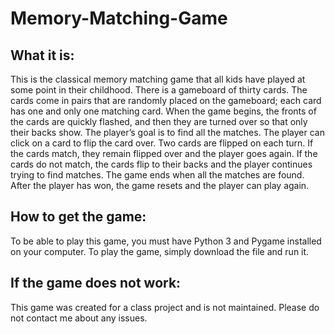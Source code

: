 # Memory-Matching-Game

## What it is:
This is the classical memory matching game that all kids have played at some point in their childhood. There is a gameboard of thirty cards. The cards come in pairs that are randomly placed on the gameboard; each card has one and only one matching card. When the game begins, the fronts of the cards are quickly flashed, and then they are turned over so that only their backs show. The player’s goal is to find all the matches. The player can click on a card to flip the card over. Two cards are flipped on each turn. If the cards match, they remain flipped over and the player goes again. If the cards do not match, the cards flip to their backs and the player continues trying to find matches. The game ends when all the matches are found. After the player has won, the game resets and the player can play again.

## How to get the game:
To be able to play this game, you must have Python 3 and Pygame installed on your computer. To play the game, simply download the file and run it.

## If the game does not work:
This game was created for a class project and is not maintained. Please do not contact me about any issues.
